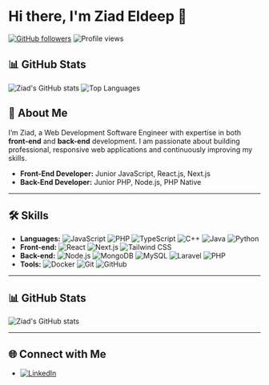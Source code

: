 # Hi there, I'm Ziad Eldeep 👋

[![GitHub followers](https://img.shields.io/github/followers/ZiadEldeep?label=Followers&style=social)](https://github.com/ZiadEldeep)
![Profile views](https://komarev.com/ghpvc/?username=ZiadEldeep&label=Profile%20views&color=0e75b6&style=flat)

## 📊 GitHub Stats
![Ziad's GitHub stats](https://github-readme-stats.vercel.app/api?username=ZiadEldeep&show_icons=true&theme=radical)
![Top Languages](https://github-readme-stats.vercel.app/api/top-langs/?username=ZiadEldeep&layout=compact&theme=radical)
## 🚀 About Me
I’m Ziad, a Web Development Software Engineer with expertise in both **front-end** and **back-end** development. I am passionate about building professional, responsive web applications and continuously improving my skills.

- **Front-End Developer:** Junior JavaScript, React.js, Next.js
- **Back-End Developer:** Junior PHP, Node.js, PHP Native

---

## 🛠️ Skills
- **Languages:** ![JavaScript](https://img.shields.io/badge/-JavaScript-yellow?logo=javascript) ![PHP](https://img.shields.io/badge/-PHP-blue?logo=php) ![TypeScript](https://img.shields.io/badge/-TypeScript-blue?logo=typescript) ![C++](https://img.shields.io/badge/-C++-00599C?logo=c%2B%2B) ![Java](https://img.shields.io/badge/-Java-red?logo=java) ![Python](https://img.shields.io/badge/-Python-blue?logo=python)
- **Front-end:** ![React](https://img.shields.io/badge/-React-blue?logo=react) ![Next.js](https://img.shields.io/badge/-Next.js-black?logo=nextdotjs) ![Tailwind CSS](https://img.shields.io/badge/-Tailwind%20CSS-38B2AC?logo=tailwindcss)
- **Back-end:** ![Node.js](https://img.shields.io/badge/-Node.js-green?logo=node.js) ![MongoDB](https://img.shields.io/badge/-MongoDB-green?logo=mongodb) ![MySQL](https://img.shields.io/badge/-MySQL-blue?logo=mysql) ![Laravel](https://img.shields.io/badge/-Laravel-red?logo=laravel) ![PHP](https://img.shields.io/badge/-PHP-blue?logo=php)
- **Tools:** ![Docker](https://img.shields.io/badge/-Docker-blue?logo=docker) ![Git](https://img.shields.io/badge/-Git-orange?logo=git) ![GitHub](https://img.shields.io/badge/-GitHub-lightgrey?logo=github)

---

## 📊 GitHub Stats
![Ziad's GitHub stats](https://github-readme-stats.vercel.app/api?username=ZiadEldeep&show_icons=true&theme=radical)

---

## 🌐 Connect with Me
- [![LinkedIn](https://img.shields.io/badge/-LinkedIn-blue?logo=linkedin)](https://www.linkedin.com/in/ziad-eldeep-21914a216/)
